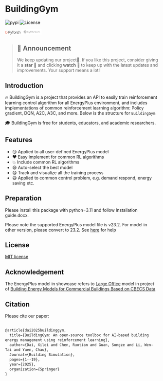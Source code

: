 # BuildingGym
![pypi](https://pypi-camo.freetls.fastly.net/49eddcb8b6dd234c39f1459da9dcc601043be0a7/68747470733a2f2f696d672e736869656c64732e696f2f707970692f762f77616e6462) ![License](https://img.shields.io/badge/license-MIT-blue)

<img src="docs\README_images\pytorch_logo.png" width="10%" > <img src="https://raw.githubusercontent.com/Farama-Foundation/Gymnasium/main/gymnasium-text.png" width="13%" >

> ## 📢 Announcement  
> We keep updating our project🚀.
> If you like this project, consider giving it a **star** 🌟 and clicking **watch** 👀 to keep up with the latest updates and improvements. Your support means a lot!



## Introduction
🔥 BuildingGym is a project that provides an API to easily train reinforcement learning control algorithm for all EnergyPlus environment, and includes implementations of common reinforcement learning algorithm: Policy gradient, DQN, A2C, A3C, and more. Below is the structure for ```BuildingGym```

🎓 BuildingGym is free for students, educators, and academic researchers.

<!-- <p align="center"> -->
<!-- <img src="docs\README_images\Package structure.png" width="66%" > -->
<!-- </p> -->

## Features
- 😏 Applied to all user-defined EnergyPlus model
- ❤️ Easy implement for common RL algorithms
- 💥 Include common RL algorithms
- 😆 Auto-select the best model
- 😋 Track and visualize all the training process
- 😃 Applied to common control problem, e.g. demand respond, energy saving etc.

## Preparation
Please install this package with python=3.11 and follow Installation guide.docx. 

Please note the supported EnergyPlus model file is v23.2. For model in other version, please convert to 23.2. See [here](https://bigladdersoftware.com/epx/docs/9-4/tips-and-tricks-using-energyplus/converting-older-version-energyplus-files.html) for help

## License
[MIT license](https://github.com/wandb/wandb/blob/main/LICENSE)

## Acknowledgement
The EnergyPlus model in showcase refers to [Large Office](https://bitbucket.org/sbslab-zuo/bem-cbecs/get/LargeOffice.zip) model in project of [Building Energy Models for Commercial Buildings Based on CBECS Data](https://www.colorado.edu/lab/sbs/BEM)

## Citation
Please cite our paper:
<pre><code class="language-bibtex">
@article{dai2025buildinggym,
  title={BuildingGym: An open-source toolbox for AI-based building energy management using reinforcement learning},
  author={Dai, Xilei and Chen, Ruotian and Guan, Songze and Li, Wen-Tai and Yuen, Chau},
  Journal={Building Simulation},
  pages={1--19},
  year={2025},
  organization={Springer}
}
 </code></pre>

